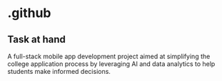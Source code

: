 # .github
## Task at hand
A full-stack mobile app development project aimed at simplifying the college application process by leveraging AI and data analytics to help students make informed decisions.
